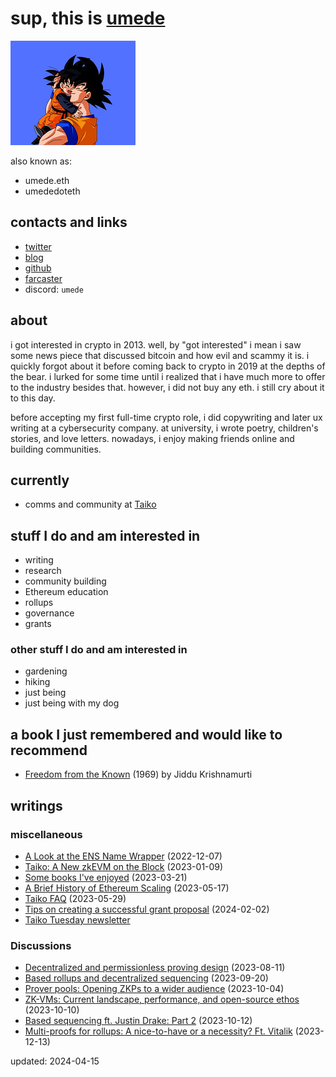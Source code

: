 # sup, this is <ins>umede</ins>

<img src="./Untitled design (5) - Copy.png" alt="goku">

also known as:
- umede.eth
- umededoteth

## contacts and links

- [twitter](https://twitter.com/umededoteth)
- [blog](https://mirror.xyz/umede.eth)
- [github](https://github.com/umededoteth/)
- [farcaster](https://warpcast.com/umede.eth)
- discord: `umede`

## about

i got interested in crypto in 2013. well, by "got interested" i mean i saw some news piece that discussed bitcoin and how evil and scammy it is. i quickly forgot about it before coming back to crypto in 2019 at the depths of the bear. i lurked for some time until i realized that i have much more to offer to the industry besides that. however, i did not buy any eth. i still cry about it to this day.

before accepting my first full-time crypto role, i did copywriting and later ux writing at a cybersecurity company. at university, i wrote poetry, children's stories, and love letters. nowadays, i enjoy making friends online and building communities.

## currently

- comms and community at [Taiko](https://taiko.xyz/)

## stuff I do and am interested in

- writing
- research
- community building
- Ethereum education
- rollups
- governance
- grants

### other stuff I do and am interested in

- gardening
- hiking
- just being
- just being with my dog

## a book I just remembered and would like to recommend

- [Freedom from the Known](https://www.goodreads.com/book/show/143877.Freedom_from_the_Known?from_search=true&from_srp=true&qid=o8tHvlfqCn&rank=1) (1969) by Jiddu Krishnamurti

## writings

### miscellaneous

- [A Look at the ENS Name Wrapper](https://mirror.xyz/umede.eth/sTO6Lu78GWMoS3wj7zUvqKdByKocjMWwz6RCoyCow6o) (2022-12-07)
- [Taiko: A New zkEVM on the Block](https://mirror.xyz/umede.eth/gDuDNng_xHcGFOLZb9-JogcU3d2Em4l9dp32Om3YHjc) (2023-01-09)
- [Some books I've enjoyed](https://mirror.xyz/umede.eth/or_tHFGRpznkR9vZq5pY1m40pQ2c4ktVuA7WjqNkqXg) (2023-03-21)
- [A Brief History of Ethereum Scaling](https://mirror.xyz/umede.eth/zo2_6TU4dNvhN9R45Dp7qf13e6H8kAzm0yFSEzSX5eE) (2023-05-17)
- [Taiko FAQ](https://mirror.xyz/umede.eth/FCZO6v3MkHgL0G3CZaDLlVjsy5cZ6qjeZe7NpLmv5pc) (2023-05-29)
- [Tips on creating a successful grant proposal](https://mirror.xyz/umede.eth/UBTmDDIitby0TpDGJk0qZu15d4gz4Vk-BKOtneHNTw0) (2024-02-02)
- [Taiko Tuesday newsletter](https://umede.substack.com/)

### Discussions

- [Decentralized and permissionless proving design](https://youtu.be/Tc3nYpi4bsQ?feature=shared) (2023-08-11)
- [Based rollups and decentralized sequencing](https://twitter.com/taikoxyz/status/1704479978656587865) (2023-09-20)
- [Prover pools: Opening ZKPs to a wider audience](https://twitter.com/i/spaces/1vOGwjbDBeMKB) (2023-10-04)
- [ZK-VMs: Current landscape, performance, and open-source ethos](https://twitter.com/i/spaces/1yoKMwvmYVWJQ) (2023-10-10)
- [Based sequencing ft. Justin Drake: Part 2](https://twitter.com/i/spaces/1ypJdkREzynGW) (2023-10-12)
- [Multi-proofs for rollups: A nice-to-have or a necessity? Ft. Vitalik](https://twitter.com/i/spaces/1gqxvQzVWQjJB?s=20) (2023-12-13)

updated: 2024-04-15
